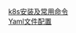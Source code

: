 

&emsp; [k8s安装及常用命令](/docs/devAndOps/k8s/command.md)  
&emsp; [Yaml文件配置](/docs/devAndOps/k8s/yaml.md)  